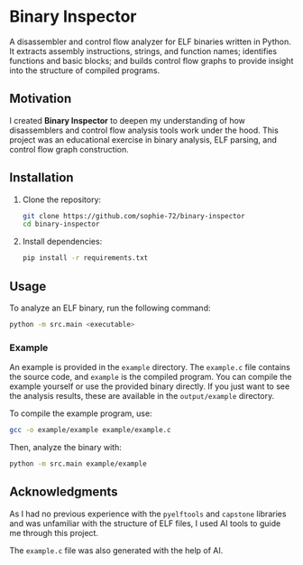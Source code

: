 # Binary Inspector

A disassembler and control flow analyzer for ELF binaries written in Python.
It extracts assembly instructions, strings, and function names; identifies functions and basic blocks; and builds control flow graphs to provide insight into the structure of compiled programs.

## Motivation

I created **Binary Inspector** to deepen my understanding of how disassemblers and control flow analysis tools work under the hood.
This project was an educational exercise in binary analysis, ELF parsing, and control flow graph construction.

## Installation

1. Clone the repository:

   ```bash
   git clone https://github.com/sophie-72/binary-inspector
   cd binary-inspector
   ```

2. Install dependencies:

   ```bash
   pip install -r requirements.txt
   ```

## Usage

To analyze an ELF binary, run the following command:

```bash
python -m src.main <executable>
```

### Example

An example is provided in the `example` directory.
The `example.c` file contains the source code, and `example` is the compiled program.
You can compile the example yourself or use the provided binary directly.
If you just want to see the analysis results, these are available in the `output/example` directory.

To compile the example program, use:

```bash
gcc -o example/example example/example.c
```

Then, analyze the binary with:

```bash
python -m src.main example/example
```

## Acknowledgments

As I had no previous experience with the `pyelftools` and `capstone` libraries and was unfamiliar with the structure of ELF files, I used AI tools to guide me through this project.

The `example.c` file was also generated with the help of AI.
